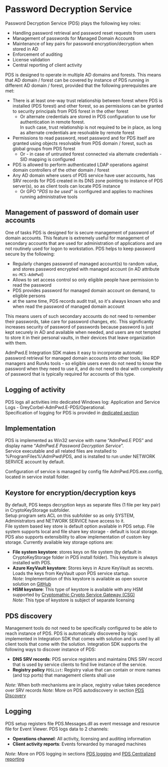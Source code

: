 ﻿# Password Decryption Service
Password Decryption Service (PDS) plays the following key roles:  
* Handling password retrieval and password reset requests from users
* Management of passwords for Managed Domain Accounts
 * Maintenance of key pairs for password encryption/decryption when stored in AD
* Enforcement of auditing
* License validation
* Central reporting of client activity


PDS is designed to operate in multiple AD domains and forests. This means that AD domain / forest can be covered by instance of PDS running in different AD domain / forest, provided that the following prerequisites are met:
* There is at least one-way trust relationship between forest where PDS is installed (PDS forest) and other forest, so as permissions can be granted to security principals from PDS forest in the other forest
  * Or alternate credentials are stored in PDS configuration to use for authentication in remote forest.  
  	In such case, trust relationship is not required to be in place, as long as alternate credentials are resolvable by remote forest
* Permissions to read password, reset password and for PDS itself are granted using objects resolvable from PDS domain / forest, such as global groups from PDS forest  
  * Or - in case of untrusted forest connected via alternate credentials - SID mapping is configured
* PDS is allowed to perform authenticated LDAP operations against domain controllers of the other domain / forest
* Any AD domain where users of PDS service have user accounts, has SRV records for PDS created in its DNS zone pointing to instance of PDS server(s), so as client tools can locate PDS instance
  * Or GPO "*PDS to be used*" is configured and applies to machines running administrative tools

## Management of password of domain user accounts
One of tasks PDS is designed for is secure management of password of domain accounts. This feature is extremely useful for management of secondary accounts that are used for administration of applications and are not routinely used for logon to workstation. PDS helps to keep password secure by the following:
* Regularly changes password of managed account(s) to random value, and stores password encrypted with managed account (in AD attribute `ms-MCS-AdmPwd`)
* Allows to set access control so only eligible people have permission to read the password
* PDS provides password for managed domain account on demand, to eligible persons
* at the same time, PDS records audit trail, so it's always known who and when read the password of managed domain account

This means users of such secondary accounts do not need to remember their passwords, take care for password changes, etc. This significantly increases security of password of passwords because password is just kept securely in AD and available when needed, and users are not tempted to store it in their personal vaults, in their devices that leave organization with them.

AdmPwd.E Integration SDK makes it easy to incorporate automatic password retrieval for managed domain accounts into other tools, like RDP managers and RunAs tools - so eligible users even do not need to know the password when they need to use it, and do not need to deal with complexity of password that is typically required for accounts of this type.

## Logging of activity
PDS logs all activities into dedicated Windows log: Application and Service Logs - GreyCorbel-AdmPwd.E-PDS/Operational.  
Specification of logging for PDS is provided in [dedicated section](Password-Decryption-Service/Logging.md)

## Implementation
PDS is implemented as Win32 service with name “AdmPwd.E PDS” and display name “*AdmPwd.E Password Decryption Service*”.  
Service executable and all related files are installed to %ProgramFiles%\AdmPwd\PDS, and is installed to run under NETWORK SERVICE account by default.

Configuration of service is managed by config file AdmPwd.PDS.exe.config, located in service install folder.

## Keystore for encryption/decryption keys
By default, PDS keeps decryption keys as separate files (1 file per key pair) in CryptoKeyStorage subfolder.  
Setup program sets ACL on this subfolder so as only SYSTEM, Administrators and NETWORK SERVICE have access to it.  
File system based key store is default option available in PDS setup. File system supports local and file share key storage - default is local storage.  
PDS also supports extensibility to allow implementation of custom key storage. Currently available key storage options are:
* **File system keystore**: stores keys on file system (by default in CryptoKeyStorage folder in PDS install folder). This keystore is always installed with PDS.
* **Azure KeyVault keystore**: Stores keys in Azure KeyVault as secrets. Loads the keys from KeyVault upon PDS service startup.  
  *Note*: Implementation of this keystore is available as open source solution on <a href="https://github.com/greycorbel/admpwd-e/tree/master/KeyStores/AzureKeyVaultStore" target="_blank" rel="noopener noreferrer">GitHub</a>
* **HSM keystore**: This type of keystore is available with any HSM supported by <a href="https://www.cryptomathic.com/products/key-management/crypto-service-gateway" target="_blank" rel="noopener noreferrer">Cryptomathic Crypto Service Gateway (CSG)</a>  
  *Note*: This type of keystore is subject of separate licensing

## PDS discovery
Management tools do not need to be specifically configured to be able to reach instance of PDS. PDS is automatically discovered by logic implemented in Integration SDK that comes with solution and is used by all client tools that come with the solution. Integration SDK supports the following ways to discover instance of PDS:  
* **DNS SRV records**: PDS service registers and maintains DNS SRV record that is used by service clients to find live  instance of the service.  
* **Registry policy** `PDSList`: Registry value that can contain  or more names (and tcp ports) that management clients shall use

*Note*: When both mechanisms are in place, registry value takes pecedence over SRV records
*Note*: More on PDS autodiscovery in section [PDS Discovery](Password-Decryption-Service/Service-Discovery.md)

## Logging
PDS setup registers file PDS.Messages.dll as event message and resource file for Event Viewer. PDS logs data to 2 channels:
* **Operations channel**: All activity, licensing and auditing information
* **Client activity reports**: Events forwarded by managed machines

*Note*: More on PDS logging in sections [PDS logging](Password-Decryption-Service/Logging.md) and [PDS Centralized reporting](Password-Decryption-Service/Centralized-Client-Logging.md)


